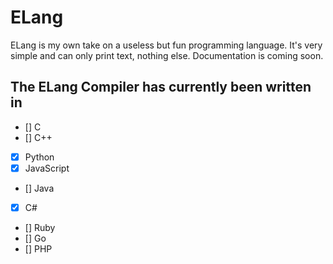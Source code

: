 # ELang

ELang is my own take on a useless but fun programming language. It's very simple and can only print text, nothing else. Documentation is coming soon.

## The ELang Compiler has currently been written in
- [] C
- [] C++
- [x] Python
- [x] JavaScript
- [] Java
- [x] C#
- [] Ruby
- [] Go
- [] PHP
